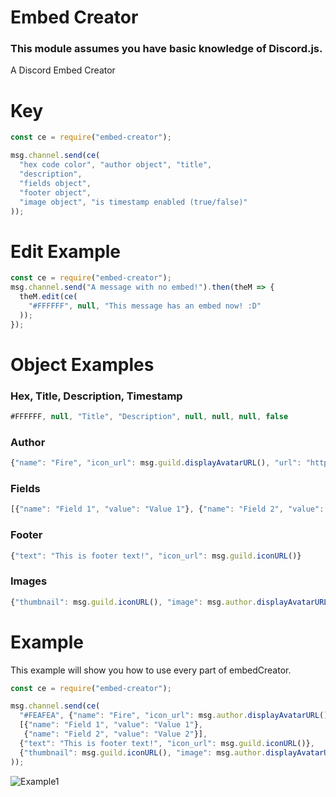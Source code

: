 # Embed Creator
### This module assumes you have basic knowledge of Discord.js.
A Discord Embed Creator

# Key
```javascript
const ce = require("embed-creator");

msg.channel.send(ce(
  "hex code color", "author object", "title",
  "description",
  "fields object",
  "footer object",
  "image object", "is timestamp enabled (true/false)"
));
```

# Edit Example
```javascript
const ce = require("embed-creator");
msg.channel.send("A message with no embed!").then(theM => {
  theM.edit(ce(
    "#FFFFFF", null, "This message has an embed now! :D"
  ));
});
```

# Object Examples
### Hex, Title, Description, Timestamp
```javascript
#FFFFFF, null, "Title", "Description", null, null, null, false
```
### Author
```javascript
{"name": "Fire", "icon_url": msg.guild.displayAvatarURL(), "url": "https://www.google.com"}
```
### Fields
```javascript
[{"name": "Field 1", "value": "Value 1"}, {"name": "Field 2", "value": "Value 2"}]
```
### Footer
```javascript
{"text": "This is footer text!", "icon_url": msg.guild.iconURL()}
```
### Images
```javascript
{"thumbnail": msg.guild.iconURL(), "image": msg.author.displayAvatarURL()}
```

# Example
This example will show you how to use every part of embedCreator.
```javascript
const ce = require("embed-creator");

msg.channel.send(ce(
  "#FEAFEA", {"name": "Fire", "icon_url": msg.author.displayAvatarURL(), "url": "https://www.google.com"}, "Title", "Description",
  [{"name": "Field 1", "value": "Value 1"}, 
   {"name": "Field 2", "value": "Value 2"}],
  {"text": "This is footer text!", "icon_url": msg.guild.iconURL()}, 
  {"thumbnail": msg.guild.iconURL(), "image": msg.author.displayAvatarURL()}, false
));
```
![Example1](https://cdn.discordapp.com/attachments/173146091640848384/380545818396196865/ygkp51.png)
